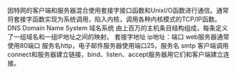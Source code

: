 因特网的客户端和服务器混合使用套接字接口函数和UnixI/O函数进行通信。通常将套接字函数实现为系统调用，陷入内核，调用各种内核模式的TCP/IP函数。
DNS Domain Name System 域名系统 由上百万的主机条目结构组成，每条定义了一组域名和一组IP地址之间的映射。
套接字地址 ip地址：端口
web服务器通常使用80端口 服务名http，电子邮件服务器使用端口25，服务名 smtp
客户端调用connect和服务器建立链接，bind、listen、accept服务器用它们和客户端建立连接。
